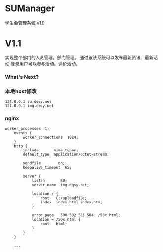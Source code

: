 # SUManager
学生会管理系统 v1.0

# V1.1 
实现整个部门的人员管理，部门管理。
通过该该系统可以发布最新资讯、最新活动
登录用户可以参与活动。评价活动。
### What's Next?

### 本地host修改
    127.0.0.1 su.desy.net
    127.0.0.1 img.desy.net

### nginx
    worker_processes  1;
        events {
            worker_connections  1024;
        }
        http {
            include       mime.types;
            default_type  application/octet-stream;
    
            sendfile        on;
            keepalive_timeout  65;
    
            server {
                listen       80;
                server_name  img.dqsy.net;
    
                location / {
                    root   C:/uploadfile;
                    index  index.html index.htm;
                }
    
                error_page   500 502 503 504  /50x.html;
                location = /50x.html {
                    root   html;
                }
            }
        }
        
        ...
